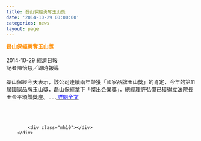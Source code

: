```yaml
---
title: 磊山保經勇奪玉山獎
date: '2014-10-29 00:00:00'
categories: news
layout: page
---
```


<div class="text">
			<div>
	<div>
		<span style="color:#ff8c00;"><span style="font-size:14px;"><strong>磊山保經勇奪玉山獎</strong></span></span></div>
	<div>
		&nbsp;</div>
	<div>
		2014-10-29 經濟日報&nbsp;</div>
	<div>
		記者陳怡慈╱即時報導</div>
	<div>
		&nbsp;</div>
	<div>
		磊山保經今天表示，該公司連續兩年榮獲「國家品牌玉山獎」的肯定，今年的第11屆國家品牌玉山獎，磊山保經拿下「傑出企業獎」，總經理許弘偉已獲得立法院長王金平頒贈獎座。.....<a href="http://m.xuite.net/blog/leishan.life/wretch/250102405">.</a><a href="http://m.xuite.net/blog/leishan.life/wretch/250102405"><span style="color:#0000ff;">詳閱全文</span></a></div>
	<div>
		&nbsp;</div>
	<div>
		&nbsp;</div>
</div>
<div>
	&nbsp;</div>

			<div class="mh10"></div>
		</div>